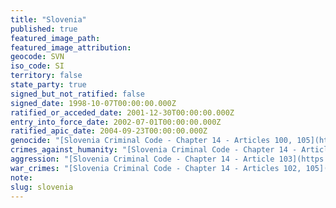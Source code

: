 ```yaml
---
title: "Slovenia"
published: true
featured_image_path:
featured_image_attribution:
geocode: SVN
iso_code: SI
territory: false
state_party: true
signed_but_not_ratified: false
signed_date: 1998-10-07T00:00:00.000Z
ratified_or_acceded_date: 2001-12-30T00:00:00.000Z
entry_into_force_date: 2002-07-01T00:00:00.000Z
ratified_apic_date: 2004-09-23T00:00:00.000Z
genocide: "[Slovenia Criminal Code - Chapter 14 - Articles 100, 105](https://iccdb.hrlc.net/data/doc/196/keyword/46/)"
crimes_against_humanity: "[Slovenia Criminal Code - Chapter 14 - Articles 101, 105](https://iccdb.hrlc.net/data/doc/196/keyword/13/)"
aggression: "[Slovenia Criminal Code - Chapter 14 - Article 103](https://iccdb.hrlc.net/data/doc/196/keyword/1/)"
war_crimes: "[Slovenia Criminal Code - Chapter 14 - Articles 102, 105](https://iccdb.hrlc.net/data/doc/196/keyword/145/)"
note:
slug: slovenia
---
```


